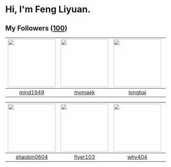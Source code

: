 # Hi, I'm Feng Liyuan.

## My Followers ([100](https://github.com/SunRunAway?tab=followers))

| <img src="https://avatars.githubusercontent.com/u/19871320?v=4" width="150" height="150" /> | <img src="https://avatars.githubusercontent.com/u/3843588?v=4" width="150" height="150" /> | <img src="https://avatars.githubusercontent.com/u/1204301?v=4" width="150" height="150" /> | <img src="https://avatars.githubusercontent.com/u/619331?v=4" width="150" height="150" /> |
| :-----------------------------------------------------------------------------------------: | :----------------------------------------------------------------------------------------: | :----------------------------------------------------------------------------------------: | :---------------------------------------------------------------------------------------: |
|                           [mind1949](https://github.com/mind1949)                           |                             [momaek](https://github.com/momaek)                            |                            [longbai](https://github.com/longbai)                           |                        [justmao945](https://github.com/justmao945)                        |

| <img src="https://avatars.githubusercontent.com/u/10383?v=4" width="150" height="150" /> | <img src="https://avatars.githubusercontent.com/u/829039?v=4" width="150" height="150" /> | <img src="https://avatars.githubusercontent.com/u/35111?v=4" width="150" height="150" /> | <img src="https://avatars.githubusercontent.com/u/566037?v=4" width="150" height="150" /> |
| :--------------------------------------------------------------------------------------: | :---------------------------------------------------------------------------------------: | :--------------------------------------------------------------------------------------: | :---------------------------------------------------------------------------------------: |
|                       [shaobin0604](https://github.com/shaobin0604)                      |                          [flyer103](https://github.com/flyer103)                          |                            [why404](https://github.com/why404)                           |                         [shijiayun](https://github.com/shijiayun)                         |